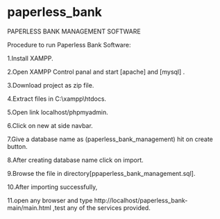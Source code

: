 # paperless_bank
PAPERLESS BANK MANAGEMENT SOFTWARE

Procedure to run Paperless Bank Software:

1.Install XAMPP.

2.Open XAMPP Control panal and start [apache] and [mysql] .

3.Download project as zip file.

4.Extract files in C:\xampp\htdocs.

5.Open link localhost/phpmyadmin.

6.Click on new at side navbar.

7.Give a database name as (paperless_bank_management) hit on create button.

8.After creating database name click on import.

9.Browse the file in directory[ppaperless_bank_management.sql].

10.After importing successfully,

11.open any browser and type http://localhost/paperless_bank-main/main.html ,test any of the services provided.
